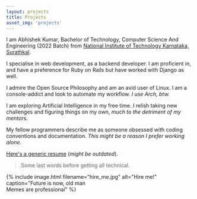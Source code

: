 ```yaml
---
layout: projects
title: Projects
asset_img: 'projects'
---
```


I am Abhishek Kumar, Bachelor of Technology, Computer Science And Engineering  (2022 Batch) from [National Institute of Technology Karnataka, Surathkal](https://www.nitk.ac.in/).

I specialise in web development, as a backend developer. I am proficient in, and have a preference for Ruby on Rails but have worked with Django as well.

I admire the Open Source Philosophy and am an avid user of Linux. I am a console-addict and look to automate my workflow. _I use Arch, btw._

I am exploring Artificial Intelligence in my free time. I relish taking new challenges and figuring things on my own, _much to the detriment of my mentors_.

My fellow programmers describe me as someone obsessed with coding conventions and documentation. _This might be a reason I prefer working alone._

[Here's a generic resume](/assets/resume.pdf) (_might be outdated_).

> Some last words before getting all technical.

{% include image.html filename="hire_me.jpg" alt="Hire me!" caption="Future is now, old man<br> Memes are professional" %}
